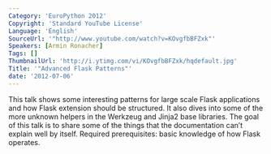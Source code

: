 ```yaml
---
Category: 'EuroPython 2012'
Copyright: 'Standard YouTube License'
Language: 'English'
SourceUrl: '"http://www.youtube.com/watch?v=KOvgfbBFZxk"'
Speakers: [Armin Ronacher]
Tags: []
ThumbnailUrl: 'http://i.ytimg.com/vi/KOvgfbBFZxk/hqdefault.jpg'
Title: '"Advanced Flask Patterns"'
date: '2012-07-06'
---
```

This talk shows some interesting patterns for large scale Flask applications
and how Flask extension should be structured. It also dives into some of the
more unknown helpers in the Werkzeug and Jinja2 base libraries. The goal of
this talk is to share some of the things that the documentation can’t explain
well by itself. Required prerequisites: basic knowledge of how Flask operates.

